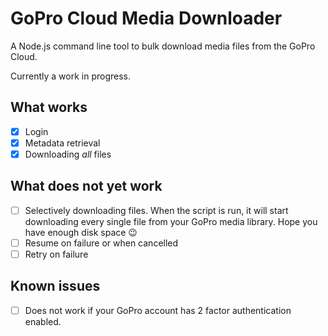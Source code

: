 # GoPro Cloud Media Downloader

A Node.js command line tool to bulk download media files from the GoPro Cloud.

Currently a work in progress.

## What works
- [X] Login
- [X] Metadata retrieval
- [X] Downloading _all_ files

## What does not yet work
- [ ] Selectively downloading files. When the script is run, it will start downloading every single file from your GoPro media library. Hope you have enough disk space 😉
- [ ] Resume on failure or when cancelled
- [ ] Retry on failure

## Known issues
- [ ] Does not work if your GoPro account has 2 factor authentication enabled.
